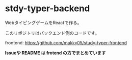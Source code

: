 # stdy-typer-backend
WebタイピングゲームをReactで作る。

このリポジトリはバックエンド側のコードです。

frontend: https://github.com/makky05/study-typer-frontend

**Issueや README は frotend の方でまとめています**

